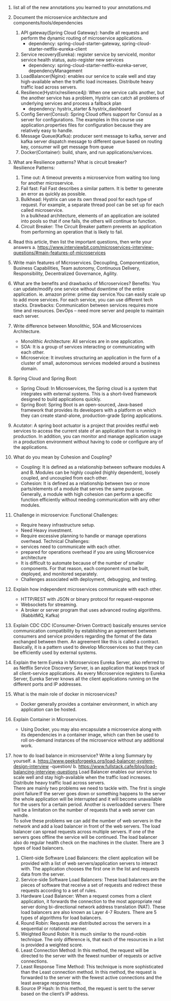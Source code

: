 1.  list all of the new annotations you learned to your annotations.md
2.  Document the microservice architecture and components/tools/dependencies
    1. API gateway(Spring Cloud Gateway): handle all requests and perform the dynamic routing of microservice applications.
       * dependency: spring-cloud-starter-gateway, spring-cloud-starter-netflix-eureka-client
    2. Service recovery(Eureka): register service by serviceId, monitor service health status, auto-register new services
       * dependency: spring-cloud-starter-netflix-eureka-server, dependencyManagement
    3. LoadBalancer(Nginx): enables our service to scale well and stay high-available when the traffic load increases. Distribute heavy traffic load across servers.
    4. Resilience(Hystrix/resilience4j): When one service calls another, but the another service has a problem, Hystrix can catch all problems of underlying services and process a fallback plan
       * dependency: hystrix_starter & hystrix_dashboard
    5. Config Server(Consul): Spring Cloud offers support for Consul as a server for configurations. The examples in this course use application.properties files for configuration because they are relatively easy to handle.
    6. Message Queue(Kafka): producer sent message to kafka, server and kafka server dispatch message to different queue based on routing key, consumer will get message from queue
    7. Docker(Container): build, share, and run applications/services.
3.  What are Resilience patterns? What is circuit breaker?\
    Resilience Patterns:
    1. Time out: A timeout prevents a microservice from waiting too long for another microservice. 
    2. Fail fast: Fail Fast describes a similar pattern. It is better to generate an error as quickly as possible. 
    3. Bulkhead: Hystrix can use its own thread pool for each type of request. For example, a separate thread pool can be set up for each called microservice.\
       In a bulkhead architecture, elements of an application are isolated into pools so that if one fails, the others will continue to function.
    4. Circuit Breaker:  The Circuit Breaker pattern prevents an application from performing an operation that is likely to fail.

4.  Read this article, then list the important questions, then write your answers
a. https://www.interviewbit.com/microservices-interview-questions/#main-features-of-microservices
   1. Write main features of Microservices.
    Decoupling, Componentization, Business Capabilities, Team autonomy, Continuous Delivery, Responsibility, Decentralized Governance, Agility.
   2. What are the benefits and drawbacks of Microservices?
      Benefits: You can update/modify one service without downtime of the entire application. ie. amazon prime: prime day service.You can easily scale up to add more services. For each service, you can use different tech stacks.
      Drawbacks: Communication between services requires more time and resources. DevOps – need more server and people to maintain each server.
   3. Write difference between Monolithic, SOA and Microservices Architecture.
      * Monolithic Architecture: All services are in one application.
      * SOA: It is a group of services interacting or communicating with each other.
      * Microservice: It involves structuring an application in the form of a cluster of small, autonomous services modeled around a business domain.
   4. Spring Cloud and Spring Boot:
      * Spring Cloud: In Microservices, the Spring cloud is a system that integrates with external systems. This is a short-lived framework designed to build applications quickly.
      * Spring Boot: Spring Boot is an open-sourced, Java-based framework that provides its developers with a platform on which they can create stand-alone, production-grade Spring applications.
   5. Acutator:
      A spring boot actuator is a project that provides restful web services to access the current state of an application that is running in production. In addition, you can monitor and manage application usage in a production environment without having to code or configure any of the applications.
   6. What do you mean by Cohesion and Coupling?
      * Coupling: It is defined as a relationship between software modules A and B. Modules can be highly coupled (highly dependent), loosely coupled, and uncoupled from each other.
      * Cohesion: It is defined as a relationship between two or more parts/elements of a module that serves the same purpose. Generally, a module with high cohesion can perform a specific function efficiently without needing communication with any other modules.
   7. Challenge in microservice:
      Functional Challenges:
        * Require heavy infrastructure setup. 
        * Need Heavy investment. 
        * Require excessive planning to handle or manage operations overhead.
      Technical Challenges:
        * services need to communicate with each other.
        * prepared for operations overhead if you are using Microservice architecture
        * It is difficult to automate because of the number of smaller components. For that reason, each component must be built, deployed, and monitored separately.
        * Challenges associated with deployment, debugging, and testing.
   8. Explain how independent microservices communicate with each other.
        * HTTP/REST with JSON or binary protocol for request-response
        * Websockets for streaming.
        * A broker or server program that uses advanced routing algorithms.(RabbitMQ, Kafka)
   9. Explain CDC
      CDC (Consumer-Driven Contract) basically ensures service communication compatibility by establishing an agreement between consumers and service providers regarding the format of the data exchanged between them. An agreement like this is called a contract. Basically, it is a pattern used to develop Microservices so that they can be efficiently used by external systems.
   10. Explain the term Eureka in Microservices
       Eureka Server, also referred to as Netflix Service Discovery Server, is an application that keeps track of all client-service applications. As every Microservice registers to Eureka Server, Eureka Server knows all the client applications running on the different ports and IP addresses.
   11. What is the main role of docker in microservices?
        * Docker generally provides a container environment, in which any application can be hosted.
   12. Explain Container in Microservices.
        * Using Docker, you may also encapsulate a microservice along with its dependencies in a container image, which can then be used to roll on-demand instances of the microservice without any additional work.
5.  how to do load balance in microservice? Write a long Summary by yourself.
a. https://www.geeksforgeeks.org/load-balancer-system-design-interview
-question/
b. https://www.fullstack.cafe/blog/load-balancing-interview-questions
    Load Balancer enables our service to scale well and stay high-available when the traffic load increases. Distribute heavy traffic load across servers. \
There are mainly two problems we need to tackle with. The first is single point failure:If the server goes down or something happens to the server the whole application will be interrupted and it will become unavailable for the users for a certain period. Another is overloadded servers: There will be a limitation on the number of requests that a web server can handle.  
To solve these problems we can add the number of web servers in the network and add a load balancer in front of the web servers. The load balancer can spread requests across multiple servers. If one of the servers goes offline the service will be continued. The load balancer also do regular health check on the machines in the cluster.
    There are 3 types of load balancers. 
    1. Client-side Software Load Balancers: the client application will be provided with a list of web servers/application servers to interact with. The application chooses the first one in the list and requests data from the server.
    2. Service-side Software Load Balancers: These load balancers are the pieces of software that receive a set of requests and redirect these requests according to a set of rules.
    3. Hardware Load Balancer: When a request comes from a client application, it forwards the connection to the most appropriate real server doing bi-directional network address translation (NAT). These load balancers are also known as Layer 4-7 Routers.
    There are 5 types of algorithms for load balancers.
    1. Round Robin: Requests are distributed across the servers in a sequential or rotational manner. 
    2. Weighted Round Robin: It is much similar to the round-robin technique. The only difference is, that each of the resources in a list is provided a weighted score.
    3. Least Connection Method: In this method, the request will be directed to the server with the fewest number of requests or active connections. 
    4. Least Response Time Method: This technique is more sophisticated than the Least connection method.  In this method, the request is forwarded to the server with the fewest active connections and the least average response time. 
    5. Source IP Hash: In this method, the request is sent to the server based on the client’s IP address.